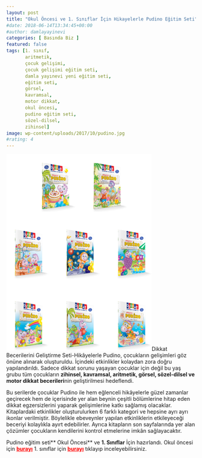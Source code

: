 ```yaml
---
layout: post
title: "Okul Öncesi ve 1. Sınıflar İçin Hikayelerle Pudino Eğitim Seti"
#date: 2018-06-14T13:34:45+00:00
#author: damlayayinevi
categories: [ Basında Biz ]
featured: false
tags: [1. sınıf,
       aritmetik,
       çocuk gelişimi,
       çocuk gelişimi eğitim seti,
       damla yayınevi yeni eğitim seti,
       eğitim seti,
       görsel,
       kavramsal,
       motor dikkat,
       okul öncesi,
       pudino eğitim seti,
       sözel-dilsel,
       zihinsel]
image: wp-content/uploads/2017/10/pudino.jpg
#rating: 4
---
```

[<img class="alignnone wp-image-1846" src="wp-content/uploads/2017/10/okul-oncesi.png" alt="" width="387" height="524" />](http://daml.co/pudino)Dikkat Becerilerini Geliştirme Seti-Hikâyelerle Pudino, çocukların gelişimleri göz önüne alınarak oluşturuldu. İçindeki etkinlikler kolaydan zora doğru yapılandırıldı. Sadece dikkat sorunu yaşayan çocuklar için değil bu yaş grubu tüm çocukların **zihinsel, kavramsal, aritmetik, görsel, sözel-dilsel ve motor dikkat becerileri**nin geliştirilmesi hedeflendi.

Bu serilerde çocuklar Pudino ile hem eğlenceli hikâyelerle güzel zamanlar geçirecek hem de içerisinde yer alan beynin çeşitli bölümlerine hitap eden dikkat egzersizlerini yaparak gelişimlerine katkı sağlamış olacaklar. Kitaplardaki etkinlikler oluşturulurken 6 farklı kategori ve hepsine ayrı ayrı ikonlar verilmiştir. Böylelikle ebeveynler yapılan etkinliklerin etkileyeceği beceriyi kolaylıkla ayırt edebilirler. Ayrıca kitapların son sayfalarında yer alan çözümler çocukların kendilerini kontrol etmelerine imkân sağlayacaktır.

Pudino eğitim seti** Okul Öncesi** ve **1. Sınıflar** İçin hazırlandı. Okul öncesi için <span style="color: #ff0000;"><strong><a style="color: #ff0000;" href="https://www.damlayayinevi.com.tr/hikayelerle-pudino-egitim-seti-okul-oncesi" target="_blank" rel="noopener">burayı</a></strong> </span>1. sınıflar için <span style="color: #ff0000;"><strong><a style="color: #ff0000;" href="https://www.damlayayinevi.com.tr/hikayelerle-pudino-egitim-seti-1-siniflar-icin" target="_blank" rel="noopener">burayı</a></strong> </span>tıklayıp inceleyebilirsiniz.

&nbsp;